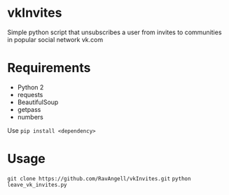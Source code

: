 # vkInvites
Simple python script that unsubscribes a user from invites to communities in popular social network vk.com

# Requirements
- Python 2
- requests
- BeautifulSoup
- getpass
- numbers

Use `pip install <dependency>`

# Usage
`git clone https://github.com/RavAngell/vkInvites.git`
`python leave_vk_invites.py`

